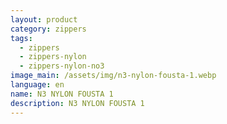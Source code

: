 ```yaml
---
layout: product
category: zippers
tags:
  - zippers
  - zippers-nylon
  - zippers-nylon-no3
image_main: /assets/img/n3-nylon-fousta-1.webp
language: en
name: N3 NYLON FOUSTA 1
description: N3 NYLON FOUSTA 1
---
```

